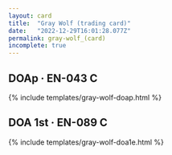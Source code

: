 ```yaml
---
layout: card
title:  "Gray Wolf (trading card)"
date:   "2022-12-29T16:01:28.077Z"
permalink: gray-wolf_(card)
incomplete: true
---
```


## DOAp &middot; EN-043 C

{% include templates/gray-wolf-doap.html %}


## DOA 1st &middot; EN-089 C

{% include templates/gray-wolf-doa1e.html %}
